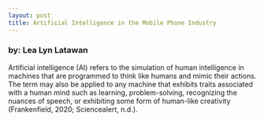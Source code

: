 ```yaml
---
layout: post
title: Artificial Intelligence in the Mobile Phone Industry
---
```


### by: Lea Lyn Latawan

Artificial intelligence (AI) refers to the simulation of human intelligence in machines that are programmed to think like humans and mimic their actions. The term may also be applied to any machine that exhibits traits associated with a human mind such as learning, problem-solving, recognizing the nuances of speech, or exhibiting some form of human-like creativity (Frankenfield, 2020; Sciencealert, n.d.).
